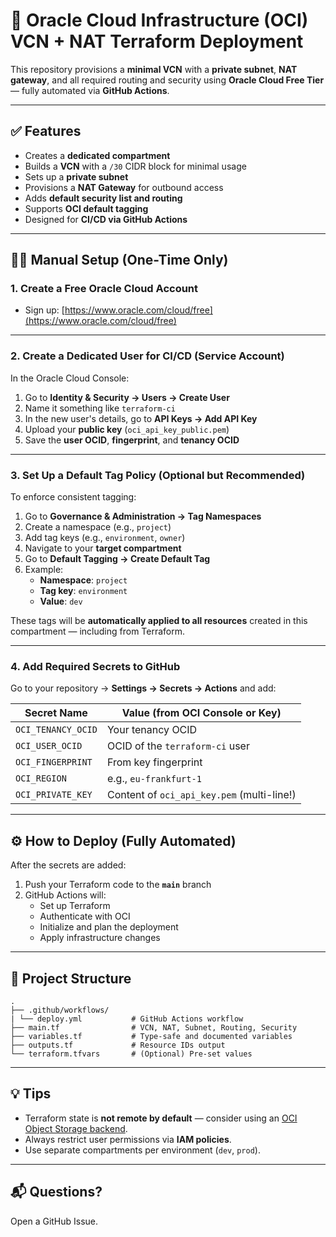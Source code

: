 # 🚀 Oracle Cloud Infrastructure (OCI) VCN + NAT Terraform Deployment

This repository provisions a **minimal VCN** with a **private subnet**, **NAT gateway**, and all required routing and security using **Oracle Cloud Free Tier** — fully automated via **GitHub Actions**.

---

## ✅ Features

- Creates a **dedicated compartment**
- Builds a **VCN** with a `/30` CIDR block for minimal usage
- Sets up a **private subnet**
- Provisions a **NAT Gateway** for outbound access
- Adds **default security list and routing**
- Supports **OCI default tagging**
- Designed for **CI/CD via GitHub Actions**

---

## 👷‍♂️ Manual Setup (One-Time Only)

### 1. **Create a Free Oracle Cloud Account**
- Sign up: [https://www.oracle.com/cloud/free](https://www.oracle.com/cloud/free)

---

### 2. **Create a Dedicated User for CI/CD (Service Account)**

In the Oracle Cloud Console:

1. Go to **Identity & Security → Users → Create User**
2. Name it something like `terraform-ci`
3. In the new user's details, go to **API Keys → Add API Key**
4. Upload your **public key** (`oci_api_key_public.pem`)
5. Save the **user OCID**, **fingerprint**, and **tenancy OCID**

---

### 3. **Set Up a Default Tag Policy (Optional but Recommended)**

To enforce consistent tagging:

1. Go to **Governance & Administration → Tag Namespaces**
2. Create a namespace (e.g., `project`)
3. Add tag keys (e.g., `environment`, `owner`)
4. Navigate to your **target compartment**
5. Go to **Default Tagging → Create Default Tag**
6. Example:
   - **Namespace**: `project`
   - **Tag key**: `environment`
   - **Value**: `dev`

These tags will be **automatically applied to all resources** created in this compartment — including from Terraform.

---

### 4. **Add Required Secrets to GitHub**

Go to your repository → **Settings → Secrets → Actions** and add:

| Secret Name         | Value (from OCI Console or Key)             |
|---------------------|---------------------------------------------|
| `OCI_TENANCY_OCID`  | Your tenancy OCID                           |
| `OCI_USER_OCID`     | OCID of the `terraform-ci` user             |
| `OCI_FINGERPRINT`   | From key fingerprint                        |
| `OCI_REGION`        | e.g., `eu-frankfurt-1`                      |
| `OCI_PRIVATE_KEY`   | Content of `oci_api_key.pem` (multi-line!) |

---

## ⚙️ How to Deploy (Fully Automated)

After the secrets are added:

1. Push your Terraform code to the **`main`** branch
2. GitHub Actions will:
   - Set up Terraform
   - Authenticate with OCI
   - Initialize and plan the deployment
   - Apply infrastructure changes

---

## 📁 Project Structure

```
.
├── .github/workflows/
| └── deploy.yml           # GitHub Actions workflow
├── main.tf                # VCN, NAT, Subnet, Routing, Security
├── variables.tf           # Type-safe and documented variables
├── outputs.tf             # Resource IDs output
└── terraform.tfvars       # (Optional) Pre-set values
```

---

## 💡 Tips

- Terraform state is **not remote by default** — consider using an [OCI Object Storage backend](https://registry.terraform.io/providers/oracle/oci/latest/docs/guides/state_management).
- Always restrict user permissions via **IAM policies**.
- Use separate compartments per environment (`dev`, `prod`).

---

## 📬 Questions?

Open a GitHub Issue.